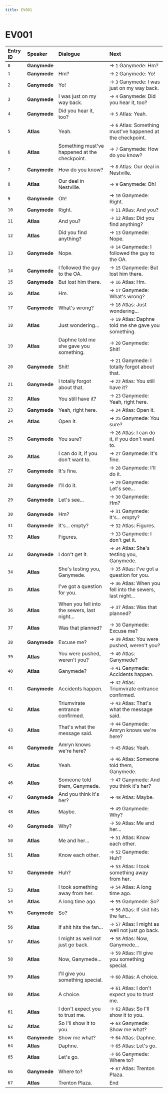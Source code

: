```yaml
---
title: EV001
---
```


# EV001


| Entry ID | Speaker | Dialogue | Next |
| :------- | :------ | :------- | :------------ |
| `0` | **Ganymede** |  | → `1` Ganymede: Hm? |
| `1` | **Ganymede** | Hm? | → `2` Ganymede: Yo\! |
| `2` | **Ganymede** | Yo\! | → `3` Ganymede: I was just on my way back\. |
| `3` | **Ganymede** | I was just on my way back\. | → `4` Ganymede: Did you hear it, too? |
| `4` | **Ganymede** | Did you hear it, too? | → `5` Atlas: Yeah\. |
| `5` | **Atlas** | Yeah\. | → `6` Atlas: Something must've happened at the checkpoint\. |
| `6` | **Atlas** | Something must've happened at the checkpoint\. | → `7` Ganymede: How do you know? |
| `7` | **Ganymede** | How do you know? | → `8` Atlas: Our deal in Nestville\. |
| `8` | **Atlas** | Our deal in Nestville\. | → `9` Ganymede: Oh\! |
| `9` | **Ganymede** | Oh\! | → `10` Ganymede: Right\. |
| `10` | **Ganymede** | Right\. | → `11` Atlas: And you? |
| `11` | **Atlas** | And you? | → `12` Atlas: Did you find anything? |
| `12` | **Atlas** | Did you find anything? | → `13` Ganymede: Nope\. |
| `13` | **Ganymede** | Nope\. | → `14` Ganymede: I followed the guy to the OA\. |
| `14` | **Ganymede** | I followed the guy to the OA\. | → `15` Ganymede: But lost him there\. |
| `15` | **Ganymede** | But lost him there\. | → `16` Atlas: Hm\. |
| `16` | **Atlas** | Hm\. | → `17` Ganymede: What's wrong? |
| `17` | **Ganymede** | What's wrong? | → `18` Atlas: Just wondering\.\.\. |
| `18` | **Atlas** | Just wondering\.\.\. | → `19` Atlas: Daphne told me she gave you something\. |
| `19` | **Atlas** | Daphne told me she gave you something\. | → `20` Ganymede: Shit\! |
| `20` | **Ganymede** | Shit\! | → `21` Ganymede: I totally forgot about that\. |
| `21` | **Ganymede** | I totally forgot about that\. | → `22` Atlas: You still have it? |
| `22` | **Atlas** | You still have it? | → `23` Ganymede: Yeah, right here\. |
| `23` | **Ganymede** | Yeah, right here\. | → `24` Atlas: Open it\. |
| `24` | **Atlas** | Open it\. | → `25` Ganymede: You sure? |
| `25` | **Ganymede** | You sure? | → `26` Atlas: I can do it, if you don't want to\. |
| `26` | **Atlas** | I can do it, if you don't want to\. | → `27` Ganymede: It's fine\. |
| `27` | **Ganymede** | It's fine\. | → `28` Ganymede: I'll do it\. |
| `28` | **Ganymede** | I'll do it\. | → `29` Ganymede: Let's see\.\.\. |
| `29` | **Ganymede** | Let's see\.\.\. | → `30` Ganymede: Hm? |
| `30` | **Ganymede** | Hm? | → `31` Ganymede: It's\.\.\. empty? |
| `31` | **Ganymede** | It's\.\.\. empty? | → `32` Atlas: Figures\. |
| `32` | **Atlas** | Figures\. | → `33` Ganymede: I don't get it\. |
| `33` | **Ganymede** | I don't get it\. | → `34` Atlas: She's testing you, Ganymede\. |
| `34` | **Atlas** | She's testing you, Ganymede\. | → `35` Atlas: I've got a question for you\. |
| `35` | **Atlas** | I've got a question for you\. | → `36` Atlas: When you fell into the sewers, last night\.\.\. |
| `36` | **Atlas** | When you fell into the sewers, last night\.\.\. | → `37` Atlas: Was that planned? |
| `37` | **Atlas** | Was that planned? | → `38` Ganymede: Excuse me? |
| `38` | **Ganymede** | Excuse me? | → `39` Atlas: You were pushed, weren't you? |
| `39` | **Atlas** | You were pushed, weren't you? | → `40` Atlas: Ganymede? |
| `40` | **Atlas** | Ganymede? | → `41` Ganymede: Accidents happen\. |
| `41` | **Ganymede** | Accidents happen\. | → `42` Atlas: Triumvirate entrance confirmed\. |
| `42` | **Atlas** | Triumvirate entrance confirmed\. | → `43` Atlas: That's what the message said\. |
| `43` | **Atlas** | That's what the message said\. | → `44` Ganymede: Amryn knows we're here? |
| `44` | **Ganymede** | Amryn knows we're here? | → `45` Atlas: Yeah\. |
| `45` | **Atlas** | Yeah\. | → `46` Atlas: Someone told them, Ganymede\. |
| `46` | **Atlas** | Someone told them, Ganymede\. | → `47` Ganymede: And you think it's her? |
| `47` | **Ganymede** | And you think it's her? | → `48` Atlas: Maybe\. |
| `48` | **Atlas** | Maybe\. | → `49` Ganymede: Why? |
| `49` | **Ganymede** | Why? | → `50` Atlas: Me and her\.\.\. |
| `50` | **Atlas** | Me and her\.\.\. | → `51` Atlas: Know each other\. |
| `51` | **Atlas** | Know each other\. | → `52` Ganymede: Huh? |
| `52` | **Ganymede** | Huh? | → `53` Atlas: I took something away from her\. |
| `53` | **Atlas** | I took something away from her\. | → `54` Atlas: A long time ago\. |
| `54` | **Atlas** | A long time ago\. | → `55` Ganymede: So? |
| `55` | **Ganymede** | So? | → `56` Atlas: If shit hits the fan\.\.\. |
| `56` | **Atlas** | If shit hits the fan\.\.\. | → `57` Atlas: I might as well not just go back\. |
| `57` | **Atlas** | I might as well not just go back\. | → `58` Atlas: Now, Ganymede\.\.\. |
| `58` | **Atlas** | Now, Ganymede\.\.\. | → `59` Atlas: I'll give you something special\. |
| `59` | **Atlas** | I'll give you something special\. | → `60` Atlas: A choice\. |
| `60` | **Atlas** | A choice\. | → `61` Atlas: I don't expect you to trust me\. |
| `61` | **Atlas** | I don't expect you to trust me\. | → `62` Atlas: So I'll show it to you\. |
| `62` | **Atlas** | So I'll show it to you\. | → `63` Ganymede: Show me what? |
| `63` | **Ganymede** | Show me what? | → `64` Atlas: Daphne\. |
| `64` | **Atlas** | Daphne\. | → `65` Atlas: Let's go\. |
| `65` | **Atlas** | Let's go\. | → `66` Ganymede: Where to? |
| `66` | **Ganymede** | Where to? | → `67` Atlas: Trenton Plaza\. |
| `67` | **Atlas** | Trenton Plaza\. | End |

